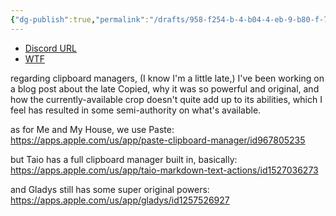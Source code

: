 ```yaml
---
{"dg-publish":true,"permalink":"/drafts/958-f254-b-4-b04-4-eb-9-b80-f-713-d46-e895-da/","dgHomeLink":true,"dgPassFrontmatter":false}
---
```


- [Discord URL](https://discord.com/channels/836622115435184162/837345683550765157/983181853668290600)
- [WTF](https://davidblue.wtf/drafts/958F254B-4B04-4EB9-B80F-713D46E895DA.html)

regarding clipboard managers, (I know I'm a little late,) I've been working on a blog post about the late Copied, why it was so powerful and original, and how the currently-available crop doesn't quite add up to its abilities, which I feel has resulted in some semi-authority on what's available.

as for Me and My House, we use Paste: https://apps.apple.com/us/app/paste-clipboard-manager/id967805235

but Taio has a full clipboard manager built in, basically: https://apps.apple.com/us/app/taio-markdown-text-actions/id1527036273

and Gladys still has some super original powers: https://apps.apple.com/us/app/gladys/id1257526927